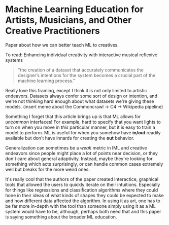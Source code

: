 # Machine Learning Education for Artists, Musicians, and Other Creative Practitioners

Paper about how we can better teach ML to creatives.

To read: Enhancing individual creativity with interactive musical reflexive systems

> "the creation of a dataset that accurately communicates the designer’s intentions for the system becomes a crucial part of the machine learning process."

Really love this framing, except I think it is not only limited to artistic endeavors. Datasets always confer some sort of design or intention, and we're not thinking hard enough about what datasets we're giving these models. (insert meme about the Commoncrawl -> C4 -> Wikipedia pipeline)

Something I forget that this article brings up is that ML allows for *uncommon* interfaces! For example, hard to specify that you want lights to turn on when you move in *this* particular manner, but it is easy to train a model to perform. ML is useful for when you somehow have **in/out** readily available but don't have innards for creating the **out** behavior.

Generalization can sometimes be a *weak* metric in IML and creative endeavors since people might place a lot of points near decision, or they don't care about general adaptivity. Instead, maybe they're looking for something which acts surprisingly, or can handle common cases extremely well but breaks for the more weird ones.

It's really cool that the authors of the paper created interactice, graphical tools that allowed the users to quickly iterate on their intuitions. Especially for things like regressions and classification algorithms where they could hone in their ideas of what kinds of shapes they could be expected to make and how different data affected the algorithm. In using it as art, one has to be far more in-depth with the tool than someone simply using it as a ML system would have to be, although, perhaps both need that and this paper is saying something about the broader ML education.
